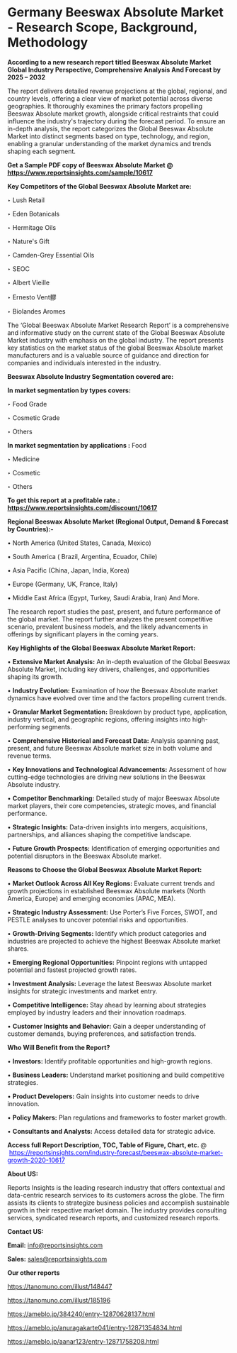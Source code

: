 # Germany Beeswax Absolute Market - Research Scope, Background, Methodology

<strong>According to a new research report titled Beeswax Absolute Market Global Industry Perspective, Comprehensive Analysis And Forecast by 2025 – 2032</strong>

The report delivers detailed revenue projections at the global, regional, and country levels, offering a clear view of market potential across diverse geographies. It thoroughly examines the primary factors propelling Beeswax Absolute market growth, alongside critical restraints that could influence the industry's trajectory during the forecast period. To ensure an in-depth analysis, the report categorizes the Global Beeswax Absolute Market into distinct segments based on type, technology, and region, enabling a granular understanding of the market dynamics and trends shaping each segment.

<strong>Get a Sample PDF copy of Beeswax Absolute Market </strong><strong>@<a href=https://www.reportsinsights.com/sample/10617 style=color:#0000ff;> https://www.reportsinsights.com/sample/10617</a></strong></font>

<strong>Key Competitors of the Global Beeswax Absolute Market are:</strong>

‣ Lush Retail

‣ Eden Botanicals

‣ Hermitage Oils

‣ Nature's Gift

‣ Camden-Grey Essential Oils

‣ SEOC

‣ Albert Vieille

‣ Ernesto Vent髎

‣ Biolandes Aromes

The ‘Global Beeswax Absolute Market Research Report’ is a comprehensive and informative study on the current state of the Global Beeswax Absolute Market industry with emphasis on the global industry. The report presents key statistics on the market status of the global Beeswax Absolute market manufacturers and is a valuable source of guidance and direction for companies and individuals interested in the industry.

<strong>Beeswax Absolute Industry Segmentation covered are:</strong>

<strong>In market segmentation by types covers: </strong> 

‣ Food Grade

‣ Cosmetic Grade

‣ Others

<strong>In market segmentation by applications :</strong> 
Food

‣ Medicine

‣ Cosmetic

‣ Others

<strong>To get this report at a profitable rate.: <a href=https://www.reportsinsights.com/discount/10617 style=color:#0000ff;>https://www.reportsinsights.com/discount/10617</a></strong></font>

<strong>Regional Beeswax Absolute Market (Regional Output, Demand &amp; Forecast by Countries):-</strong>

• North America (United States, Canada, Mexico)

• South America ( Brazil, Argentina, Ecuador, Chile)

• Asia Pacific (China, Japan, India, Korea)

• Europe (Germany, UK, France, Italy)

• Middle East Africa (Egypt, Turkey, Saudi Arabia, Iran) And More.

The research report studies the past, present, and future performance of the global market. The report further analyzes the present competitive scenario, prevalent business models, and the likely advancements in offerings by significant players in the coming years.

<strong>Key Highlights of the Global Beeswax Absolute Market Report:</strong>

• <strong>Extensive Market Analysis:</strong> An in-depth evaluation of the Global Beeswax Absolute Market, including key drivers, challenges, and opportunities shaping its growth.

• <strong>Industry Evolution:</strong> Examination of how the Beeswax Absolute market dynamics have evolved over time and the factors propelling current trends.

• <strong>Granular Market Segmentation:</strong> Breakdown by product type, application, industry vertical, and geographic regions, offering insights into high-performing segments.

• <strong>Comprehensive Historical and Forecast Data:</strong> Analysis spanning past, present, and future Beeswax Absolute market size in both volume and revenue terms.

• <strong>Key Innovations and Technological Advancements:</strong> Assessment of how cutting-edge technologies are driving new solutions in the Beeswax Absolute industry.

• <strong>Competitor Benchmarking:</strong> Detailed study of major Beeswax Absolute market players, their core competencies, strategic moves, and financial performance.

• <strong>Strategic Insights:</strong> Data-driven insights into mergers, acquisitions, partnerships, and alliances shaping the competitive landscape.

• <strong>Future Growth Prospects:</strong> Identification of emerging opportunities and potential disruptors in the Beeswax Absolute market.

<strong>Reasons to Choose the Global Beeswax Absolute Market Report:</strong>

• <strong>Market Outlook Across All Key Regions:</strong> Evaluate current trends and growth projections in established Beeswax Absolute markets (North America, Europe) and emerging economies (APAC, MEA).

• <strong>Strategic Industry Assessment:</strong> Use Porter’s Five Forces, SWOT, and PESTLE analyses to uncover potential risks and opportunities.

• <strong>Growth-Driving Segments:</strong> Identify which product categories and industries are projected to achieve the highest Beeswax Absolute market shares.

• <strong>Emerging Regional Opportunities:</strong> Pinpoint regions with untapped potential and fastest projected growth rates.

• <strong>Investment Analysis:</strong> Leverage the latest Beeswax Absolute market insights for strategic investments and market entry.

• <strong>Competitive Intelligence:</strong> Stay ahead by learning about strategies employed by industry leaders and their innovation roadmaps.

• <strong>Customer Insights and Behavior:</strong> Gain a deeper understanding of customer demands, buying preferences, and satisfaction trends.

<strong>Who Will Benefit from the Report?</strong>

• <strong>Investors:</strong> Identify profitable opportunities and high-growth regions.

• <strong>Business Leaders:</strong> Understand market positioning and build competitive strategies.

• <strong>Product Developers:</strong> Gain insights into customer needs to drive innovation.

• <strong>Policy Makers:</strong> Plan regulations and frameworks to foster market growth.

• <strong>Consultants and Analysts:</strong> Access detailed data for strategic advice.
</ul>
<strong>Access full Report Description, TOC, Table of Figure, Chart, etc. </strong>@  <a href=https://reportsinsights.com/industry-forecast/beeswax-absolute-market-growth-2020-10617 style=color:#0000ff;>https://reportsinsights.com/industry-forecast/beeswax-absolute-market-growth-2020-10617</a></font>

<strong><strong>About US</strong>:</strong>

Reports Insights is the leading research industry that offers contextual and data-centric research services to its customers across the globe. The firm assists its clients to strategize business policies and accomplish sustainable growth in their respective market domain. The industry provides consulting services, syndicated research reports, and customized research reports.

<strong>Contact US:</strong>

<p class=""""><b>Email:</b> <a href=mailto:info@reportsinsights.com>info@reportsinsights.com</a></p>
<p class=""""><b>Sales:</b> <a href=mailto:sales@reportsinsights.com>sales@reportsinsights.com</a></p>

<strong>Our other reports</strong>

<a href=https://tanomuno.com/illust/148447>https://tanomuno.com/illust/148447</a>

<a href=https://tanomuno.com/illust/185196>https://tanomuno.com/illust/185196</a>

<a href=https://ameblo.jp/384240/entry-12870628137.html>https://ameblo.jp/384240/entry-12870628137.html</a>

<a href=https://ameblo.jp/anuragakarte041/entry-12871354834.html>https://ameblo.jp/anuragakarte041/entry-12871354834.html</a>

<a href=https://ameblo.jp/aanar123/entry-12871758208.html>https://ameblo.jp/aanar123/entry-12871758208.html</a>
